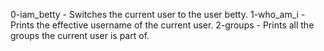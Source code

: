0-iam_betty - Switches the current user to the user betty.
1-who_am_i - Prints the effective username of the current user.
2-groups - Prints all the groups the current user is part of.
